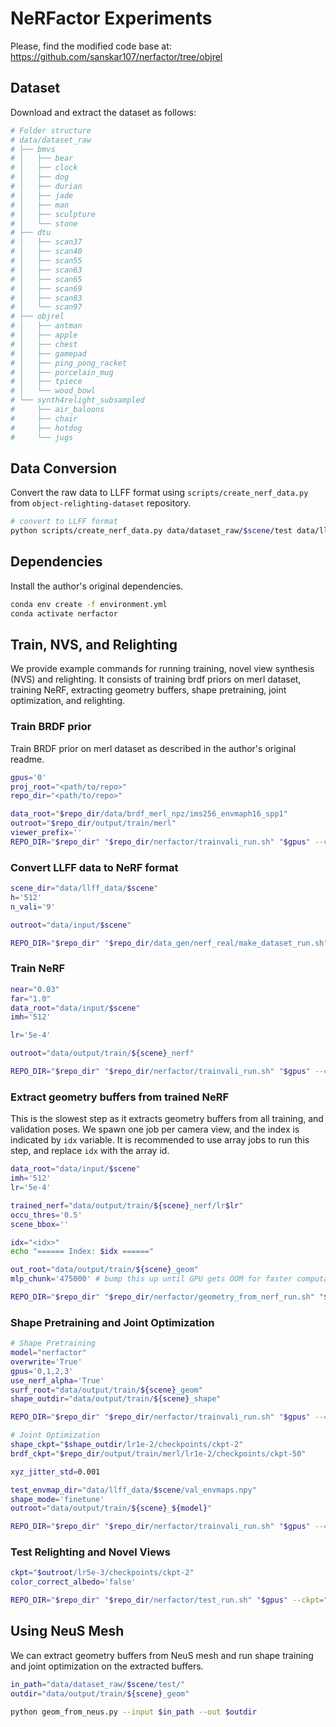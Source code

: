 # NeRFactor Experiments

Please, find the modified code base at: https://github.com/sanskar107/nerfactor/tree/objrel

## Dataset

Download and extract the dataset as follows:

```bash
# Folder structure
# data/dataset_raw
# ├── bmvs
# │   ├── bear
# │   ├── clock
# │   ├── dog
# │   ├── durian
# │   ├── jade
# │   ├── man
# │   ├── sculpture
# │   └── stone
# ├── dtu
# │   ├── scan37
# │   ├── scan40
# │   ├── scan55
# │   ├── scan63
# │   ├── scan65
# │   ├── scan69
# │   ├── scan83
# │   └── scan97
# ├── objrel
# │   ├── antman
# │   ├── apple
# │   ├── chest
# │   ├── gamepad
# │   ├── ping_pong_racket
# │   ├── porcelain_mug
# │   ├── tpiece
# │   └── wood_bowl
# └── synth4relight_subsampled
#     ├── air_baloons
#     ├── chair
#     ├── hotdog
#     └── jugs
```

## Data Conversion

Convert the raw data to LLFF format using `scripts/create_nerf_data.py` from `object-relighting-dataset` repository.

```bash
# convert to LLFF format
python scripts/create_nerf_data.py data/dataset_raw/$scene/test data/llff_data/$scene --overwrite
```

## Dependencies

Install the author's original dependencies.

```bash
conda env create -f environment.yml
conda activate nerfactor
```

## Train, NVS, and Relighting

We provide example commands for running training, novel view synthesis (NVS) and relighting. It consists of training brdf priors on merl dataset, training NeRF, extracting geometry buffers, shape pretraining, joint optimization, and relighting.

### Train BRDF prior

Train BRDF prior on merl dataset as described in the author's original readme.

```bash
gpus='0'
proj_root="<path/to/repo>"
repo_dir="<path/to/repo>"

data_root="$repo_dir/data/brdf_merl_npz/ims256_envmaph16_spp1"
outroot="$repo_dir/output/train/merl"
viewer_prefix=''
REPO_DIR="$repo_dir" "$repo_dir/nerfactor/trainvali_run.sh" "$gpus" --config='brdf.ini' --config_override="data_root=$data_root,outroot=$outroot,viewer_prefix=$viewer_prefix"
```

### Convert LLFF data to NeRF format

```bash
scene_dir="data/llff_data/$scene"
h='512'
n_vali='9'

outroot="data/input/$scene"

REPO_DIR="$repo_dir" "$repo_dir/data_gen/nerf_real/make_dataset_run.sh" --scene_dir="$scene_dir" --h="$h" --n_vali="$n_vali" --outroot="$outroot"
```

### Train NeRF

```bash
near="0.03"
far="1.0"
data_root="data/input/$scene"
imh='512'

lr='5e-4'

outroot="data/output/train/${scene}_nerf"

REPO_DIR="$repo_dir" "$repo_dir/nerfactor/trainvali_run.sh" "$gpus" --config='nerf.ini' --config_override="data_root=$data_root,imh=$imh,near=$near,far=$far,lr=$lr,outroot=$outroot,viewer_prefix=$viewer_prefix"
```

### Extract geometry buffers from trained NeRF

This is the slowest step as it extracts geometry buffers from all training, and validation poses. We spawn one job per camera view, and the index is indicated by `idx` variable. It is recommended to use array jobs to run this step, and replace `idx` with the array id.

```bash
data_root="data/input/$scene"
imh='512'
lr='5e-4'

trained_nerf="data/output/train/${scene}_nerf/lr$lr"
occu_thres='0.5'
scene_bbox=''

idx="<idx>"
echo "====== Index: $idx ======"

out_root="data/output/train/${scene}_geom"
mlp_chunk='475000' # bump this up until GPU gets OOM for faster computation

REPO_DIR="$repo_dir" "$repo_dir/nerfactor/geometry_from_nerf_run.sh" "$gpus" --data_root="$data_root" --trained_nerf="$trained_nerf" --out_root="$out_root" --imh="$imh" --scene_bbox="$scene_bbox" --occu_thres="$occu_thres" --mlp_chunk="$mlp_chunk" --idx="$idx"
```

### Shape Pretraining and Joint Optimization

```bash
# Shape Pretraining
model="nerfactor"
overwrite='True'
gpus='0,1,2,3'
use_nerf_alpha='True'
surf_root="data/output/train/${scene}_geom"
shape_outdir="data/output/train/${scene}_shape"

REPO_DIR="$repo_dir" "$repo_dir/nerfactor/trainvali_run.sh" "$gpus" --config='shape.ini' --config_override="data_root=$data_root,imh=$imh,near=$near,far=$far,use_nerf_alpha=$use_nerf_alpha,data_nerf_root=$surf_root,outroot=$shape_outdir,viewer_prefix=$viewer_prefix,overwrite=$overwrite"

# Joint Optimization
shape_ckpt="$shape_outdir/lr1e-2/checkpoints/ckpt-2"
brdf_ckpt="$repo_dir/output/train/merl/lr1e-2/checkpoints/ckpt-50"

xyz_jitter_std=0.001

test_envmap_dir="data/llff_data/$scene/val_envmaps.npy"
shape_mode='finetune'
outroot="data/output/train/${scene}_${model}"

REPO_DIR="$repo_dir" "$repo_dir/nerfactor/trainvali_run.sh" "$gpus" --config="$model.ini" --config_override="data_root=$data_root,imh=$imh,near=$near,far=$far,use_nerf_alpha=$use_nerf_alpha,data_nerf_root=$surf_root,shape_model_ckpt=$shape_ckpt,brdf_model_ckpt=$brdf_ckpt,xyz_jitter_std=$xyz_jitter_std,test_envmap_dir=$test_envmap_dir,shape_mode=$shape_mode,outroot=$outroot,viewer_prefix=$viewer_prefix,overwrite=$overwrite"
```

### Test Relighting and Novel Views

```bash
ckpt="$outroot/lr5e-3/checkpoints/ckpt-2"
color_correct_albedo='false'

REPO_DIR="$repo_dir" "$repo_dir/nerfactor/test_run.sh" "$gpus" --ckpt="$ckpt" --color_correct_albedo="$color_correct_albedo"
```

## Using NeuS Mesh

We can extract geometry buffers from NeuS mesh and run shape training and joint optimization on the extracted buffers.

```bash
in_path="data/dataset_raw/$scene/test/"
outdir="data/output/train/${scene}_geom"

python geom_from_neus.py --input $in_path --out $outdir
```
